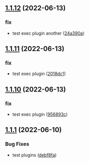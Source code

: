 ## [1.1.12](https://github.com/semantic-release-demos/semantic-release-demo/compare/v1.1.11...v1.1.12) (2022-06-13)


### fix

* test exec plugin another ([24a390a](https://github.com/semantic-release-demos/semantic-release-demo/commit/24a390ad6ad43c65910371ac2d781b21097bd680))

## [1.1.11](https://github.com/semantic-release-demos/semantic-release-demo/compare/v1.1.10...v1.1.11) (2022-06-13)


### fix

* test exec plugin ([2018dc1](https://github.com/semantic-release-demos/semantic-release-demo/commit/2018dc15dc757c032dc70f2da95baccd09f7a482))

## [1.1.10](https://github.com/semantic-release-demos/semantic-release-demo/compare/v1.1.9...v1.1.10) (2022-06-13)


### fix

* test exec plugin ([956893c](https://github.com/semantic-release-demos/semantic-release-demo/commit/956893c30ce649267c9014bf76dced7bd915034d))

## [1.1.1](https://github.com/semantic-release-demos/semantic-release-demo/compare/v1.1.0...v1.1.1) (2022-06-10)


### Bug Fixes

* test plugins ([debf8fa](https://github.com/semantic-release-demos/semantic-release-demo/commit/debf8fabc9ff5da1087eaff3611f230dfe7f6f0e))
